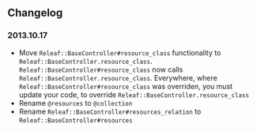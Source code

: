 ## Changelog

### 2013.10.17

* Move ```Releaf::BaseController#resource_class``` functionality to
  ```Releaf::BaseController.resource_class```.
  ```Releaf::BaseController#resource_class``` now calls ```Releaf::BaseController.resource_class```.
  Everywhere, where ```Releaf::BaseController#resource_class``` was overriden,
  you must update your code, to override
  ```Releaf::BaseController.resource_class```
* Rename ```@resources``` to ```@collection```
* Rename ```Releaf::BaseController#resources_relation``` to ```Releaf::BaseController#resources```
